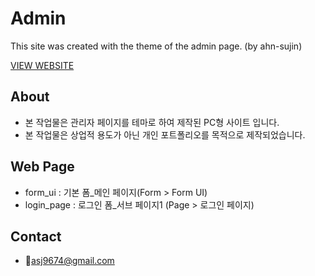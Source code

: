 # Admin

This site was created with the theme of the admin page. (by ahn-sujin) 

[VIEW WEBSITE](https://ahn-sujin.github.io/Portfolio_Admin/form_ui.html)

## About
* 본 작업물은 관리자 페이지를 테마로 하여 제작된 PC형 사이트 입니다.  
* 본 작업물은 상업적 용도가 아닌 개인 포트폴리오를 목적으로 제작되었습니다. 

## Web Page 
* form_ui : 기본 폼_메인 페이지(Form > Form UI)
* login_page : 로그인 폼_서브 페이지1 (Page > 로그인 페이지)

## Contact 
* :email:asj9674@gmail.com
